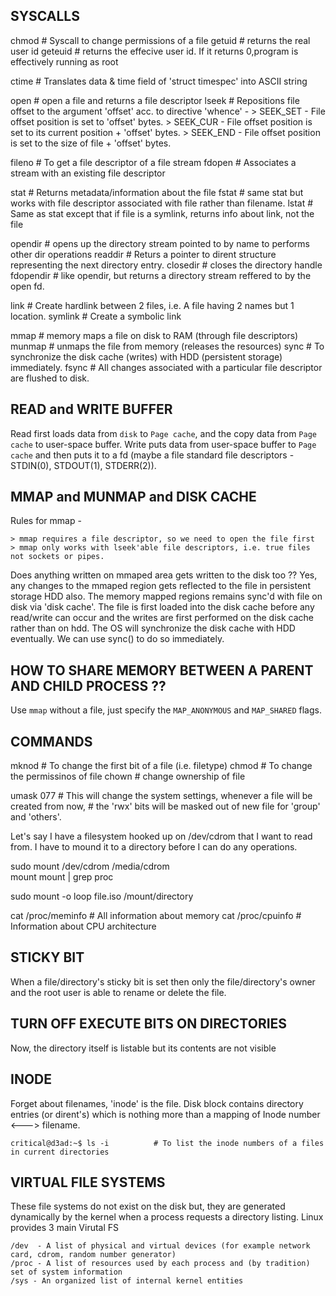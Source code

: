 

##	SYSCALLS

chmod			# Syscall to change permissions of a file
getuid			# returns the real user id
geteuid			# returns the effecive user id. If it returns 0,program is effectively running as root

ctime			# Translates data & time field of 'struct timespec' into ASCII string

open			# open a file and returns a file descriptor
lseek			# Repositions file offset to the argument 'offset' acc. to directive 'whence' -
	> SEEK_SET	- File offset position is set to 'offset' bytes. 
	> SEEK_CUR	- File offset position is set to its current position + 'offset' bytes.
	> SEEK_END	- File offset position is set to the size of file + 'offset' bytes.

fileno          # To get a file descriptor of a file stream
fdopen          # Associates a stream with an existing file descriptor

stat			# Returns metadata/information about the file
fstat			# same stat but works with file descriptor associated with file rather than filename.
lstat			# Same as stat except that if file is a symlink, returns info about link, not the file


opendir			# opens up the directory stream pointed to by name to performs other dir operations
readdir			# Returs a pointer to dirent structure representing the next directory entry.
closedir		# closes the directory handle
fdopendir		# like opendir, but returns a directory stream reffered to by the open fd.

link			# Create hardlink between 2 files, i.e. A file having 2 names but 1 location.
symlink			# Create a symbolic link

mmap			# memory maps a file on disk to RAM (through file descriptors)
munmap			# unmaps the file from memory (releases the resources)
sync			# To synchronize the disk cache (writes) with HDD (persistent storage) immediately.
fsync			# All changes associated with a particular file descriptor are flushed to disk.


##	READ and WRITE BUFFER
Read first loads data from `disk` to `Page cache`, and the copy data from `Page cache` to user-space buffer.
Write puts data from user-space buffer to `Page cache` and then puts it to a fd (maybe a file standard file descriptors - STDIN(0), STDOUT(1), STDERR(2)).


##	MMAP and MUNMAP and DISK CACHE
Rules for mmap -

	> mmap requires a file descriptor, so we need to open the file first
	> mmap only works with lseek'able file descriptors, i.e. true files not sockets or pipes. 

Does anything written on mmaped area gets written to the disk too ??
Yes, any changes to the mmaped region gets reflected to the file in persistent storage HDD also. The memory mapped regions remains sync'd with file on disk via 'disk cache'. The file is first loaded into the disk cache before any read/write can occur and the writes are first performed on the disk cache rather than on hdd. The OS will synchronize the disk cache with HDD eventually. We can use sync() to do so immediately.


##	HOW TO SHARE MEMORY BETWEEN A PARENT AND CHILD PROCESS ??
Use `mmap` without a file, just specify the `MAP_ANONYMOUS` and `MAP_SHARED` flags.


##	COMMANDS

mknod				# To change the first bit of a file (i.e. filetype)
chmod				# To change the permissinos of file
chown				# change ownership of file

umask 077			# This will change the system settings, whenever a file will be created from now,
					# the 'rwx' bits will be masked out of new file for 'group' and 'others'.

Let's say I have a filesystem hooked up on /dev/cdrom that I want to read from. I have to mound it to a directory before I can do any operations.

sudo mount /dev/cdrom /media/cdrom	
mount
mount | grep proc

sudo mount -o loop file.iso /mount/directory


cat /proc/meminfo	# All information about memory 
cat /proc/cpuinfo	# Information about CPU architecture



##	STICKY BIT
When a file/directory's sticky bit is set then only the file/directory's owner and the root user is able to rename or delete the file.


##	TURN OFF EXECUTE BITS ON DIRECTORIES
Now, the directory itself is listable but its contents are not visible


##	INODE
Forget about filenames, 'inode' is the file. Disk block contains directory entries (or dirent's) which is nothing more than a mapping of Inode number <---> filename.

```
critical@d3ad:~$ ls -i			# To list the inode numbers of a files in current directories
```


##	VIRTUAL FILE SYSTEMS
These file systems do not exist on the disk but, they are generated dynamically by the kernel when a process requests a directory listing. Linux provides 3 main Virutal FS

```
/dev  - A list of physical and virtual devices (for example network card, cdrom, random number generator)
/proc - A list of resources used by each process and (by tradition) set of system information
/sys - An organized list of internal kernel entities

```



